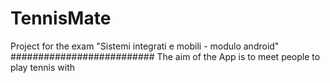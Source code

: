 # TennisMate
Project for the exam "Sistemi integrati e mobili - modulo android"
##########################
The aim of the App is to meet people to play tennis with
